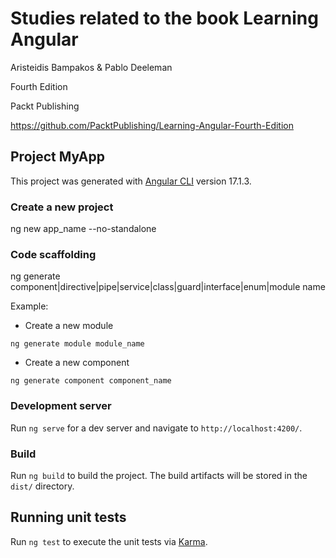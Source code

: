 # Studies related to the book Learning Angular 

Aristeidis Bampakos & Pablo Deeleman

Fourth Edition

Packt Publishing

https://github.com/PacktPublishing/Learning-Angular-Fourth-Edition 

## Project MyApp

This project was generated with [Angular CLI](https://github.com/angular/angular-cli) version 17.1.3.

### Create a new project

ng new app_name --no-standalone

### Code scaffolding

ng generate component|directive|pipe|service|class|guard|interface|enum|module name

Example:

- Create a new module

```ng generate module module_name```

- Create a new component

```ng generate component component_name```

### Development server

Run `ng serve` for a dev server and navigate to `http://localhost:4200/`. 


### Build

Run `ng build` to build the project. The build artifacts will be stored in the `dist/` directory.

## Running unit tests

Run `ng test` to execute the unit tests via [Karma](https://karma-runner.github.io).
